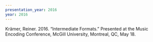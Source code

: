 ```yaml
---
presentation_year: 2016
year: 2016
---
```


Krämer, Reiner. 2016. “Intermediate Formats.” Presented at the Music Encoding Conference, McGill University, Montreal, QC, May 18.
